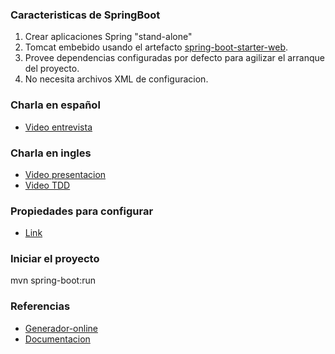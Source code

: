 ### Caracteristicas de SpringBoot
1. Crear aplicaciones Spring "stand-alone"
2. Tomcat embebido usando el artefacto [spring-boot-starter-web](https://mvnrepository.com/artifact/org.springframework.boot/spring-boot-starter-web).
3. Provee dependencias configuradas por defecto para agilizar el arranque del proyecto.
4. No necesita archivos XML de configuracion.

### Charla en español
* [Video entrevista](https://www.youtube.com/watch?v=ajA6F1y8iYE)

### Charla en ingles
* [Video presentacion](https://tanzu.vmware.com/content/springone-platform-2017/its-a-kind-of-magic-under-the-covers-of-spring-boot-brian-clozel-st%C3%A9phane-nicoll)
* [Video TDD](https://tanzu.vmware.com/content/springone-platform-2017/test-driven-development-with-spring-boot-sannidhi-jalukar-madhura-bhave)

### Propiedades para configurar
* [Link](https://docs.spring.io/spring-boot/docs/current/reference/html/application-properties.html)

### Iniciar el proyecto
mvn spring-boot:run

### Referencias
* [Generador-online](https://start.spring.io/)
* [Documentacion](https://spring.io/projects/spring-boot)

